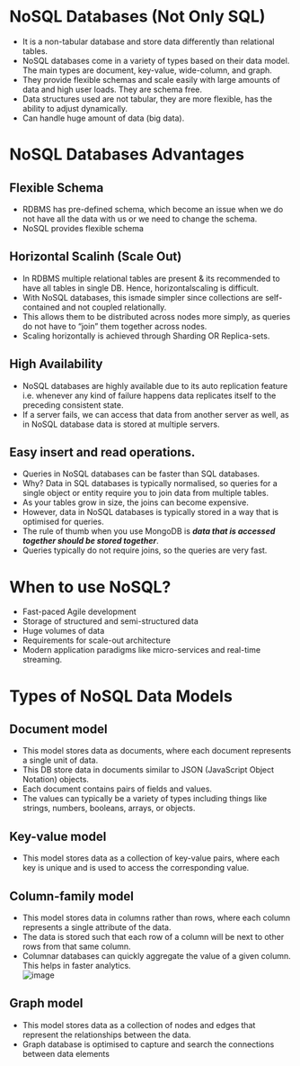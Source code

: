 # NoSQL Databases (Not Only SQL)
- It is a non-tabular database and store data differently than relational tables. 
- NoSQL databases come in a variety of types based on their data model. The main types are document, key-value, wide-column, and graph. 
- They provide flexible schemas and scale easily with large amounts of data and high user loads. They are schema free.
- Data structures used are not tabular, they are more flexible, has the ability to adjust dynamically.
- Can handle huge amount of data (big data).

# NoSQL Databases Advantages

## Flexible Schema
- RDBMS has pre-defined schema, which become an issue when we do not have all the data with us or we need to change the schema.
- NoSQL provides flexible schema

## Horizontal Scalinh (Scale Out)
 - In RDBMS multiple relational tables are present & its recommended to have all tables in single DB. Hence, horizontalscaling is difficult.
- With NoSQL databases, this ismade simpler since collections are self-contained and not coupled relationally. 
- This allows them to be distributed across nodes more simply, as queries do not have to “join” them together across nodes.
- Scaling horizontally is achieved through Sharding OR Replica-sets.

## High Availability
- NoSQL databases are highly available due to its auto replication feature i.e. whenever any kind of failure happens data replicates itself to the preceding consistent state.
- If a server fails, we can access that data from another server as well, as in NoSQL database data is stored at multiple servers.

## Easy insert and read operations.
- Queries in NoSQL databases can be faster than SQL databases. 
- Why? Data in SQL databases is typically normalised, so queries for a single object or entity require you to join data from multiple tables. 
- As your tables grow in size, the joins can become expensive. 
- However, data in NoSQL databases is typically stored in a way that is optimised for queries. 
- The rule of thumb when you use MongoDB is ***data that is accessed together should be stored together***. 
- Queries typically do not require joins, so the queries are very fast.

# When to use NoSQL?
- Fast-paced Agile development
- Storage of structured and semi-structured data
- Huge volumes of data
- Requirements for scale-out architecture
- Modern application paradigms like micro-services and real-time streaming.

# Types of NoSQL Data Models

## Document model
- This model stores data as documents, where each document represents a single unit of data.
- This DB store data in documents similar to JSON (JavaScript Object Notation) objects.
- Each document contains pairs of fields and values. 
- The values can typically be a variety of types including things like strings, numbers, booleans, arrays, or objects.

## Key-value model
- This model stores data as a collection of key-value pairs, where each key is unique and is used to access the corresponding value.

## Column-family model
- This model stores data in columns rather than rows, where each column represents a single attribute of the data.
- The data is stored such that each row of a column will be next to other rows from that same column.
- Columnar databases can quickly aggregate the value of a given column. This helps in faster analytics.  
![image](https://user-images.githubusercontent.com/117569148/216097606-e72fb622-2fa8-4b0f-b99d-ab71ed3b7889.png)

## Graph model
- This model stores data as a collection of nodes and edges that represent the relationships between the data.
- Graph database is optimised to capture and search the connections between data elements
